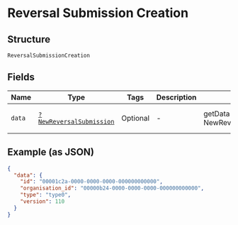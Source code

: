 
# Reversal Submission Creation

## Structure

`ReversalSubmissionCreation`

## Fields

| Name | Type | Tags | Description | Getter | Setter |
|  --- | --- | --- | --- | --- | --- |
| `data` | [`?NewReversalSubmission`](../../doc/models/new-reversal-submission.md) | Optional | - | getData(): ?NewReversalSubmission | setData(?NewReversalSubmission data): void |

## Example (as JSON)

```json
{
  "data": {
    "id": "00001c2a-0000-0000-0000-000000000000",
    "organisation_id": "00000b24-0000-0000-0000-000000000000",
    "type": "type0",
    "version": 110
  }
}
```


